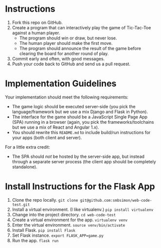 # Instructions

1. Fork this repo on GitHub.
1. Create a program that can interactively play the game of Tic-Tac-Toe against a human
   player.
   * The program should win or draw, but never lose.
   * The human player should make the first move.
   * The program should announce the result of the game before clearing the board for
     another round of play.
1. Commit early and often, with good messages.
1. Push your code back to GitHub and send us a pull request.

# Implementation Guidelines

Your implementation should meet the following requirements:

* The game logic should be executed server-side (you pick the language/framework but we
  use a mix Django and Flask in Python).
* The interface for the game should be a JavaScript Single Page App (SPA) running
  in a browser (again, you pick the frameworks/toolchains but we use a mix of React and
  Angular 1.x).
* You should rewrite this `README.md` to include build/run instructions for your apps
  (both client and server).

For a little extra credit:

* The SPA should _not_ be hosted by the server-side app, but instead through a separate
  server process (the client app should be completely standalone).


# Install Instructions for the Flask App

1. Clone the repo locally. `git clone git@github.com:smbsimon/web-code-test.git`
1. Install a virtual environment. (I like virtualenv.) `pip install virtualenv`
1. Change into the project directory. `cd web-code-test`
1. Create a virtual environment for the app. `virtualenv venv`
1. Enter the virtual environment. `source venv/bin/activate`
1. Install Flask. `pip install Flask`
1. Set Flask instance. `export FLASK_APP=game.py`
1. Run the app. `flask run`

